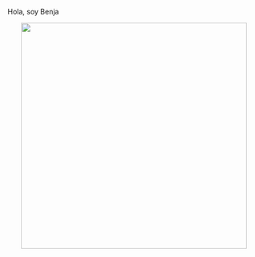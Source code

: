 Hola, soy Benja 

<center>
<img src="https://encrypted-tbn0.gstatic.com/images?q=tbn:ANd9GcRlyRV-feFxQRHREuk1i8EfRAyMpZCUgs_-h59xrvywZlQAikt45FFK9NlmKYRxbrZJmn0&usqp=CAU" width="450px"  alt="" >
</center>

